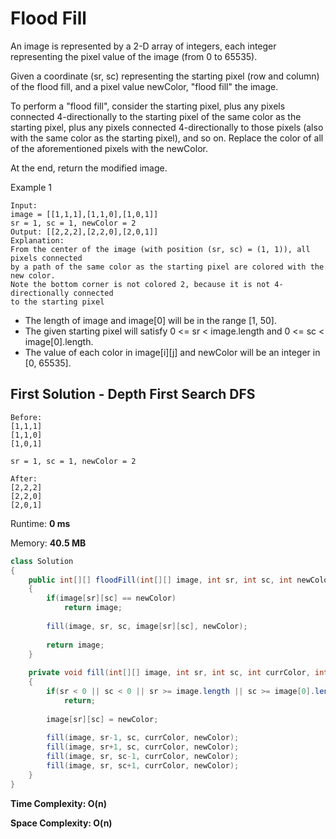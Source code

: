 # Flood Fill

An image is represented by a 2-D array of integers, each integer representing the pixel value of the image (from 0 to 65535).

Given a coordinate (sr, sc) representing the starting pixel (row and column) of the flood fill, and a pixel value newColor, "flood fill" the image.

To perform a "flood fill", consider the starting pixel, plus any pixels connected 4-directionally to the starting pixel of the same color as the starting pixel, plus any pixels connected 4-directionally to those pixels (also with the same color as the starting pixel), and so on. Replace the color of all of the aforementioned pixels with the newColor.

At the end, return the modified image.

Example 1

```
Input: 
image = [[1,1,1],[1,1,0],[1,0,1]]
sr = 1, sc = 1, newColor = 2
Output: [[2,2,2],[2,2,0],[2,0,1]]
Explanation: 
From the center of the image (with position (sr, sc) = (1, 1)), all pixels connected 
by a path of the same color as the starting pixel are colored with the new color.
Note the bottom corner is not colored 2, because it is not 4-directionally connected
to the starting pixel
```

* The length of image and image[0] will be in the range [1, 50].
* The given starting pixel will satisfy 0 <= sr < image.length and 0 <= sc < image[0].length.
* The value of each color in image[i][j] and newColor will be an integer in [0, 65535].

## First Solution - Depth First Search DFS

```
Before:
[1,1,1]
[1,1,0]
[1,0,1]

sr = 1, sc = 1, newColor = 2

After:
[2,2,2]
[2,2,0]
[2,0,1]
```

Runtime: **0 ms**

Memory: **40.5 MB**

```java
class Solution 
{    
    public int[][] floodFill(int[][] image, int sr, int sc, int newColor) 
    {
        if(image[sr][sc] == newColor) 
            return image;
        
        fill(image, sr, sc, image[sr][sc], newColor);
        
        return image;
    }
    
    private void fill(int[][] image, int sr, int sc, int currColor, int newColor)
    {
        if(sr < 0 || sc < 0 || sr >= image.length || sc >= image[0].length || image[sr][sc] != currColor)
            return;
            
        image[sr][sc] = newColor;
        
        fill(image, sr-1, sc, currColor, newColor);
        fill(image, sr+1, sc, currColor, newColor);
        fill(image, sr, sc-1, currColor, newColor);
        fill(image, sr, sc+1, currColor, newColor);
    }
}
```

**Time Complexity: O(n)**

**Space Complexity: O(n)**
